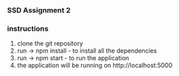 ### SSD Assignment 2

### instructions
1. clone the git repository
2. run -> npm install - to install all the dependencies
3. run ->  npm start - to run the application 
4. the application will be running on http://localhost:5000